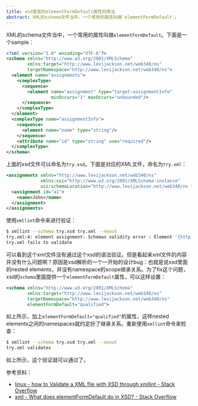 ```yaml
---
title: xsd里面的elementFormDefault属性的用法
abstract: XML的schema文件当中，一个常用的属性叫做`elementFormDefault`。
---
```





XML的schema文件当中，一个常用的属性叫做`elementFormDefault`。下面是一个sample：

```xml
<?xml version="1.0" encoding="UTF-8"?>
<schema xmlns="http://www.w3.org/2001/XMLSchema"
        xmlns:target="http://www.levijackson.net/web340/ns"
        targetNamespace="http://www.levijackson.net/web340/ns">
  <element name="assignments">
    <complexType>
      <sequence>
        <element name="assignment" type="target:assignmentInfo" 
                 minOccurs="1" maxOccurs="unbounded"/>
      </sequence>
    </complexType>
  </element>
  <complexType name="assignmentInfo">
    <sequence>
      <element name="name" type="string"/>
    </sequence>
    <attribute name="id" type="string" use="required"/>
  </complexType>
</schema>
```

上面的xsd文件可以命名为`try.xsd`。下面是对应的XML文件，命名为`try.xml`：

```xml
<assignments xmlns="http://www.levijackson.net/web340/ns"
             xmlns:xsi="http://www.w3.org/2001/XMLSchema-instance"
             xsi:schemaLocation="http://www.levijackson.net/web340/ns try.xsd">
  <assignment id="a1">
    <name>John</name>
  </assignment>
</assignments>
```

使用`xmllint`命令来进行验证：

```bash
$ xmllint --schema try.xsd try.xml --noout
try.xml:4: element assignment: Schemas validity error : Element '{http://www.levijackson.net/web340/ns}assignment': This element is not expected. Expected is ( assignment ).
try.xml fails to validate
```

可以看到这个xml文件没有通过这个xsd的语法验证。但是看起来xml文件的内容并没有什么问题啊？原因是xsd解析的一个一开始的设计bug：也就是说xsd里面的nested elements，并没有namespace的scope继承关系。为了fix这个问题，xsd的`schema`里面提供一个`elementFormDefault`属性，可以这样设置：

```xml
<schema xmlns="http://www.w3.org/2001/XMLSchema"
        xmlns:target="http://www.levijackson.net/web340/ns"
        targetNamespace="http://www.levijackson.net/web340/ns"
		elementFormDefault="qualified">
```

如上所示，加上`elementFormDefault="qualified"`的属性，这样nested elements之间的namespaces就约定好了继承关系。重新使用`xmllint`命令来检查：

```bash
$ xmllint --schema try.xsd try.xml --noout
try.xml validates
```

如上所示，这个验证就可以通过了。



参考资料：

- [linux - how to Validate a XML file with XSD through xmllint - Stack Overflow](https://stackoverflow.com/questions/42809088/how-to-validate-a-xml-file-with-xsd-through-xmllint)
- [xml - What does elementFormDefault do in XSD? - Stack Overflow](https://stackoverflow.com/questions/1463138/what-does-elementformdefault-do-in-xsd)



